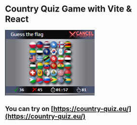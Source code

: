 # Country Quiz Game with Vite & React


![](https://github.com/viktor-dimitrov/Flags/blob/main/flags-fe/public/images/screen.png?raw=true)

## You can try on [https://country-quiz.eu/](https://country-quiz.eu/)